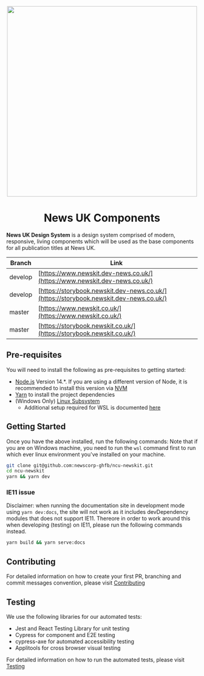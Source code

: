 <p align="center">
  <a href="https://github.com/newscorp-ghfb/ncu-newskit">
    <img width="500px" src="https://www.news.co.uk/wp-content/themes/newscouk/assets/img/logo.png">
  </a>
</p>

# <h1 align="center">News UK Components</h1>

**News UK Design System** is a design system comprised of modern, responsive, living components which will be used as the base components for all publication titles at News UK.

| Branch  | Link                                                                                   |
| ------- | -------------------------------------------------------------------------------------- |
| develop | [https://www.newskit.dev-news.co.uk/](https://www.newskit.dev-news.co.uk/)             |
| develop | [https://storybook.newskit.dev-news.co.uk/](https://storybook.newskit.dev-news.co.uk/) |
| master  | [https://www.newskit.co.uk/](https://www.newskit.co.uk/)                               |
| master  | [https://storybook.newskit.co.uk/](https://storybook.newskit.co.uk/)                   |

## Pre-requisites

You will need to install the following as pre-requisites to getting started:

* [Node.js](https://nodejs.org/en/download/) Version 14.*. If you are using a different version of Node, it is recommended to install this version via [NVM](https://github.com/nvm-sh/nvm)
* [Yarn](https://yarnpkg.com/en/docs/install) to install the project dependencies
* (Windows Only) [Linux Subsystem](https://docs.microsoft.com/en-us/windows/wsl/install-win10)
  * Additional setup required for WSL is documented [here](./docs/wsl.md)

## Getting Started

Once you have the above installed, run the following commands:
Note that if you are on Windows machine, you need to run the `wsl` command first to run which ever linux environment you've installed on your machine.

```sh
git clone git@github.com:newscorp-ghfb/ncu-newskit.git
cd ncu-newskit
yarn && yarn dev
```

### IE11 issue

Disclaimer: when running the documentation site in development mode using `yarn dev:docs`, the site will not work as it includes devDependency modules that does not support IE11.
Thereore in order to work around this when developing (testing) on IE11, please run the following commands instead.

```sh
yarn build && yarn serve:docs
```

## Contributing

For detailed information on how to create your first PR, branching and commit messages convention, please visit [Contributing](./docs/CONTRIBUTING.md)

## Testing

We use the following libraries for our automated tests:

* Jest and React Testing Library for unit testing
* Cypress for component and E2E testing
* cypress-axe for automated accessibility testing
* Applitools for cross browser visual testing

For detailed information on how to run the automated tests, please visit [Testing](./docs/testing.md)
